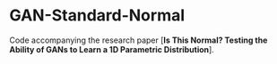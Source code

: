 # GAN-Standard-Normal

Code accompanying the research paper [**Is This Normal? Testing the Ability of GANs to Learn a 1D Parametric Distribution**].

